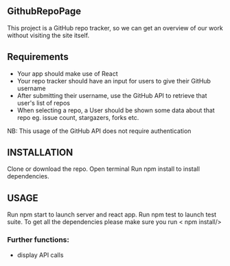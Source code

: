 ## GithubRepoPage

This project is a GitHub repo tracker, so we can get an overview of our work without visiting the site itself.

## Requirements

- Your app should make use of React
- Your repo tracker should have an input for users to give their GitHub username
- After submitting their username, use the GitHub API to retrieve that user's list of repos
- When selecting a repo, a User should be shown some data about that repo eg. issue count, stargazers, forks etc.

NB: This usage of the GitHub API does not require authentication

## INSTALLATION

Clone or download the repo.
Open terminal
Run npm install to install dependencies.

## USAGE

Run npm start to launch server and react app.
Run npm test to launch test suite.
To get all the dependencies please make sure you run 
< npm install/>

### Further functions:
- display API calls
